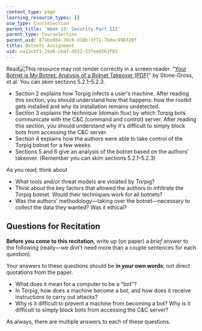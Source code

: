 ```yaml
---
content_type: page
learning_resource_types: []
ocw_type: CourseSection
parent_title: 'Week 13: Security Part III'
parent_type: CourseSection
parent_uid: 87aba984-30c8-d18b-3f71-7bdec998328f
title: Botnets Assignment
uid: ea13cbf1-25e6-cb4f-d552-53fee6563f83
---
```


Read![This resource may not render correctly in a screen reader.](/images/inacessible.gif) "[Your Botnet is My Botnet: Analysis of a Botnet Takeover (PDF)](https://seclab.cs.ucsb.edu/media/uploads/papers/torpig.pdf)" by Stone-Gross, et al. You can skim sections 5.2.1–5.2.3.

*   Section 2 explains how Torpig infects a user's machine. After reading this section, you should understand how that happens: how the rootkit gets installed and why its installation remains undetected.
*   Section 3 explains the technique (domain flux) by which Torpig bots communicate with the C&C (command and control) server. After reading this section, you should understand why it's difficult to simply block bots from accessing the C&C server.
*   Section 4 explains how the authors were able to take control of the Torpig botnet for a few weeks.
*   Sections 5 and 6 give an analysis of the botnet based on the authors' takeover. (Remember you can skim sections 5.2.1–5.2.3)

As you read, think about

*   What tools and/or threat models are violated by Torpig?
*   Think about the key factors that allowed the authors to infiltrate the Torpig botnet. Would their techniques work for all botnets?
*   Was the authors' methodology—taking over the botnet—necessary to collect the data they wanted? Was it ethical?

Questions for Recitation
------------------------

**Before you come to this recitation**, write up (on paper) a _brief_ answer to the following (really—we don't need more than a couple sentences for each question).  

Your answers to these questions should be **in your own words**, not direct quotations from the paper.

*   What does it mean for a computer to be a "bot"?
*   In Torpig, how does a machine become a bot, and how does it receive instructions to carry out attacks?
*   Why is it difficult to prevent a machine from becoming a bot? Why is it difficult to simply block bots from accessing the C&C server?

As always, there are multiple answers to each of these questions.
